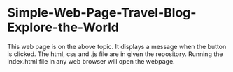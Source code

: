 # Simple-Web-Page-Travel-Blog-Explore-the-World
This web page is on the above topic.
It displays a message when the button is clicked.
The html, css and .js file are in given the repository.
Running the index.html file in any web browser will open the webpage.
